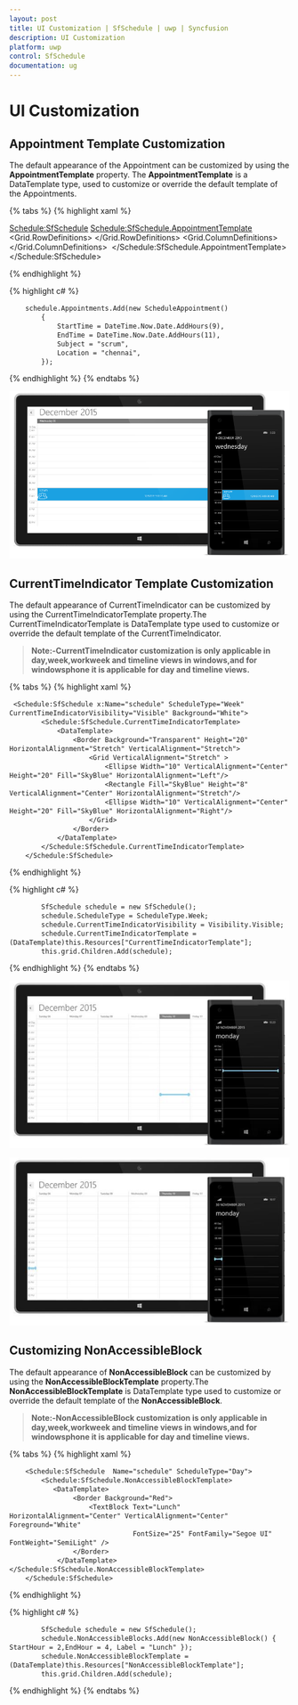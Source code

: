 ```yaml
---
layout: post
title: UI Customization | SfSchedule | uwp | Syncfusion
description: UI Customization
platform: uwp
control: SfSchedule
documentation: ug
---
```


# UI Customization

## Appointment Template Customization

The default appearance of the Appointment can be customized by using the **AppointmentTemplate** property. The **AppointmentTemplate** is a DataTemplate type, used to customize or override the default template of the Appointments.

{% tabs %}
{% highlight xaml %}

<Schedule:SfSchedule>
    <Schedule:SfSchedule.AppointmentTemplate>
        <DataTemplate>
            <Grid>
                <Rectangle Fill="{Binding AppointmentBackground}"/>
                <Grid>
                    <Grid.RowDefinitions>
                        <RowDefinition Height="0.25*"/>
                        <RowDefinition Height="0.75*"/>
                    </Grid.RowDefinitions>
                    <Grid.ColumnDefinitions>
                        <ColumnDefinition/><ColumnDefinition/>
                    </Grid.ColumnDefinitions>
                    <TextBlock Margin="10,2,0,0" Text="{Binding Subject}" Grid.Row="0" Grid.Column="0" Grid.ColumnSpan="2" HorizontalAlignment="Left" VerticalAlignment="Center" FontSize="20" Foreground="White" FontWeight="Light" FontFamily="Segoe UI"/>
                    <Image Source="../Assets/Team.png" Grid.Row="1" HorizontalAlignment="Left" VerticalAlignment="Center" />
                    <TextBlock Text="{Binding StartTime}" Grid.Row="1" Grid.Column="1" HorizontalAlignment="Left" VerticalAlignment="Center" FontSize="20" Foreground="White" FontWeight="Light" FontFamily="Segoe UI" TextWrapping="NoWrap"/>
                </Grid></Grid>
        </DataTemplate>
    </Schedule:SfSchedule.AppointmentTemplate>
    </Schedule:SfSchedule>  


{% endhighlight %}

{% highlight c# %}

        schedule.Appointments.Add(new ScheduleAppointment()
            {
                StartTime = DateTime.Now.Date.AddHours(9),
                EndTime = DateTime.Now.Date.AddHours(11),
                Subject = "scrum",
                Location = "chennai",
            });

{% endhighlight %}
{% endtabs %}

![](UI-Customization_images/UI-Customization_img.png)

## CurrentTimeIndicator Template Customization

The default appearance of CurrentTimeIndicator can be customized by using the CurrentTimeIndicatorTemplate property.The CurrentTimeIndicatorTemplate is DataTemplate type used to customize or override the default template of the CurrentTimeIndicator.

>**Note:-CurrentTimeIndicator customization is only applicable in day,week,workweek and timeline views in windows,and for windowsphone it is applicable for day and timeline views.**


{% tabs %}
{% highlight xaml %}

     <Schedule:SfSchedule x:Name="schedule" ScheduleType="Week" CurrentTimeIndicatorVisibility="Visible" Background="White">
            <Schedule:SfSchedule.CurrentTimeIndicatorTemplate>
                <DataTemplate>
                    <Border Background="Transparent" Height="20" HorizontalAlignment="Stretch" VerticalAlignment="Stretch">
                        <Grid VerticalAlignment="Stretch" >
                            <Ellipse Width="10" VerticalAlignment="Center" Height="20" Fill="SkyBlue" HorizontalAlignment="Left"/>
                            <Rectangle Fill="SkyBlue" Height="8" VerticalAlignment="Center" HorizontalAlignment="Stretch"/>
                            <Ellipse Width="10" VerticalAlignment="Center" Height="20" Fill="SkyBlue" HorizontalAlignment="Right"/>
                        </Grid>
                    </Border>
                </DataTemplate>
            </Schedule:SfSchedule.CurrentTimeIndicatorTemplate>
        </Schedule:SfSchedule>

{% endhighlight %}

{% highlight c# %}

            SfSchedule schedule = new SfSchedule();
            schedule.ScheduleType = ScheduleType.Week;
            schedule.CurrentTimeIndicatorVisibility = Visibility.Visible;
            schedule.CurrentTimeIndicatorTemplate = (DataTemplate)this.Resources["CurrentTimeIndicatorTemplate"];
            this.grid.Children.Add(schedule);

{% endhighlight %}
{% endtabs %}

![](UI-Customization_images/UI-Customization_img1.jpeg)

![](UI-Customization_images/UI-Customization_img2.jpeg)

## Customizing NonAccessibleBlock

The default appearance of **NonAccessibleBlock** can be customized by using the **NonAccessibleBlockTemplate** property.The **NonAccessibleBlockTemplate** is DataTemplate type used to customize or override the default template of the **NonAccessibleBlock**.

>**Note:-NonAccessibleBlock customization is only applicable in day,week,workweek and timeline views in windows,and for windowsphone it is applicable for day and timeline views.**

{% tabs %}
{% highlight xaml %}

        <Schedule:SfSchedule  Name="schedule" ScheduleType="Day">
            <Schedule:SfSchedule.NonAccessibleBlockTemplate>
               <DataTemplate>
                    <Border Background="Red">
                        <TextBlock Text="Lunch" HorizontalAlignment="Center" VerticalAlignment="Center" Foreground="White"
                                   FontSize="25" FontFamily="Segoe UI" FontWeight="SemiLight" />
                    </Border>
                </DataTemplate>
    </Schedule:SfSchedule.NonAccessibleBlockTemplate>
        </Schedule:SfSchedule>

{% endhighlight %}

{% highlight c# %}

            SfSchedule schedule = new SfSchedule();
            schedule.NonAccessibleBlocks.Add(new NonAccessibleBlock() { StartHour = 2,EndHour = 4, Label = "Lunch" });
            schedule.NonAccessibleBlockTemplate = (DataTemplate)this.Resources["NonAccessibleBlockTemplate"];
            this.grid.Children.Add(schedule);

{% endhighlight %}
{% endtabs %}
